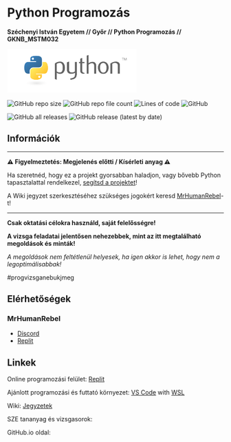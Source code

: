 # Python Programozás
**Széchenyi István Egyetem // Győr // Python Programozás // GKNB_MSTM032**

<img src="docs/python.png" alt="Programozás" width="301" height="102">

![GitHub repo size](https://img.shields.io/github/repo-size/MrHumanRebel/sze_python_programozas)
![GitHub repo file count](https://img.shields.io/github/directory-file-count/MrHumanRebel/sze_python_programozas)
![Lines of code](https://img.shields.io/tokei/lines/github/MrHumanRebel/sze_python_programozas)
![GitHub](https://img.shields.io/github/license/MrHumanRebel/sze_python_programozas)

![GitHub all releases](https://img.shields.io/github/downloads/MrHumanRebel/sze_python_programozas/total)
![GitHub release (latest by date)](https://img.shields.io/github/v/release/MrHumanRebel/sze_python_programozas)

## Információk

** **
**⚠️ Figyelmeztetés: Megjelenés előtti / Kísérleti anyag ⚠️**

Ha szeretnéd, hogy ez a projekt gyorsabban haladjon, vagy bővebb Python tapasztalattal rendelkezel,
[segítsd a projektet](https://github.com/login?return_to=%2FMrHumanRebel%2Fsze_python_programozas)! 

A Wiki jegyzet szerkesztéséhez szükséges jogokért keresd [MrHumanRebel](https://github.com/MrHumanRebel)-t!

** **

**Csak oktatási célokra használd, saját felelősségre!**

**A vizsga feladatai jelentősen nehezebbek, mint az itt megtalálható megoldások és minták!**

_A megoldások nem feltétlenül helyesek, ha igen akkor is lehet, hogy nem a legoptimálisabbak!_

#progvizsganebukjmeg

## Elérhetőségek

### MrHumanRebel

- [Discord](https://discord.com/users/283988657851990017)
- [Replit](https://replit.com/@MrHumanRebel)


## Linkek

Online programozási felület: [Replit](https://replit.com)

Ajánlott programozási és futtató környezet: [VS Code](https://code.visualstudio.com/) with [WSL](https://www.google.com/search?q=wsl+windows+subsystem+for+linux&sxsrf=APq-WBuLdg7qxoQ4BJ6wSlt0Pbz6Yj1nIw%3A1649747236193&ei=JCVVYoq5C8mVkwW607agCg&oq=wls+winows&gs_lcp=Cgdnd3Mtd2l6EAEYATIECAAQDTIECAAQDTIECAAQDTIECAAQDTIECAAQDTIECAAQDTIECAAQDTIECAAQDTIECAAQDTIECAAQDToECAAQRzoFCAAQgAQ6BAgAEEM6CggAEIAEEIcCEBQ6BwgAEAoQywE6CwguEMcBEK8BEMsBOhAILhCABBCHAhDHARCvARAUOgoILhDHARCvARAKOgQIABAKOgUIIRCgAUoECEEYAEoECEYYAFDZAViyDGCXFWgAcAJ4AIABpQGIAd4FkgEDNC4zmAEAoAEByAEIwAEB&sclient=gws-wiz)

Wiki: [Jegyzetek](https://github.com/MrHumanRebel/sze_python_programozas/wiki)

SZE tananyag és vizsgasorok:

GitHub.io oldal:

